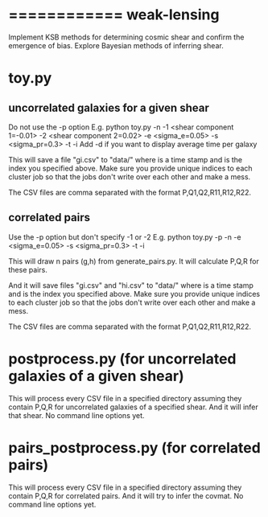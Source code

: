 ============
weak-lensing
============

Implement KSB methods for determining cosmic shear and confirm the emergence of bias. Explore Bayesian methods of inferring shear.



toy.py
======


uncorrelated galaxies for a given shear
---------------------------------------
Do not use the -p option 
E.g.
python toy.py -n <number of galaxies=3> -1 <shear component 1=-0.01> -2 <shear component 2=0.02> -e <sigma_e=0.05> -s <sigma_pr=0.3> -t <integrator tolerance=1.49e-06> -i <file index=1> 
Add -d if you want to display average time per galaxy

This will save a file "g<TIME>i<index>.csv" to "data/"
where <TIME> is a time stamp and <index> is the index you specified above. Make sure you provide unique indices to each cluster job so that the jobs don't write over each other and make a mess.

The CSV files are comma separated with the format P,Q1,Q2,R11,R12,R22.



correlated pairs
----------------

Use the -p option but don't specify -1 or -2
E.g.
python toy.py -p -n <number of galaxies=3> -e <sigma_e=0.05> -s <sigma_pr=0.3> -t <integrator tolerance=1.49e-06> -i <file index=1> 

This will draw n pairs (g,h) from generate_pairs.py.
It will calculate P,Q,R for these pairs.

And it will save files "g<TIME>i<index>.csv" and "h<TIME>i<index>.csv" to "data/"
where <TIME> is a time stamp and <index> is the index you specified above. Make sure you provide unique indices to each cluster job so that the jobs don't write over each other and make a mess.

The CSV files are comma separated with the format P,Q1,Q2,R11,R12,R22.


postprocess.py (for uncorrelated galaxies of a given shear)
===========================================================

This will process every CSV file in a specified directory assuming they contain P,Q,R for uncorrelated galaxies of a specified shear.
And it will infer that shear.
No command line options yet.


pairs_postprocess.py (for correlated pairs)
===========================================

This will process every CSV file in a specified directory assuming they contain P,Q,R for correlated pairs.
And it will try to infer the covmat.
No command line options yet.
